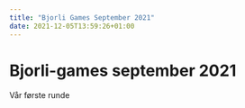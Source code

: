 ```yaml
---
title: "Bjorli Games September 2021"
date: 2021-12-05T13:59:26+01:00
---
```


# Bjorli-games september 2021
Vår første runde

